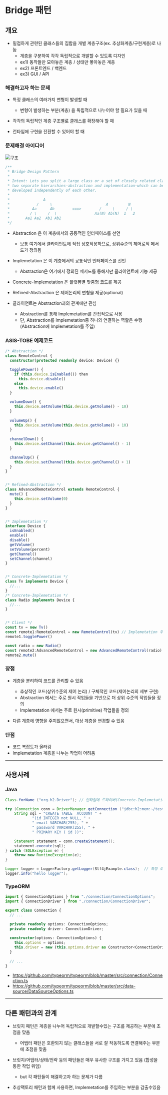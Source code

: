 # Bridge 패턴

## 개요

- 밀접하게 관련된 클래스들의 집합을 개별 계층구조(ex. 추상화계층/구현계층)로 나눔
  - 계층을 구분하여 각각 독립적으로 개발할 수 있도록 디자인
  - ex1) 동작들만 모아놓은 계층 / 상태만 뫃아놓은 계층
  - ex2) 프론트엔드 / 백엔드
  - ex3) GUI / API


### 해결하고자 하는 문제

- 특정 클래스의 여러가지 변형이 발생할 때
  - 변형이 발생하는 부분(계층) 을 독립적으로 나누어야 할 필요가 있을 때

- 각각의 독립적인 계층 구조별로 클래스를 확장해야 할 때

- 런타임에 구현을 전환할 수 있어야 할 때



### 문제해결 아이디어

![구조](./bridge3.png)

  ```typescript
  /**
   * Bridge Design Pattern
   *
   * Intent: Lets you split a large class or a set of closely related classes into
   * two separate hierarchies—abstraction and implementation—which can be
   * developed independently of each other.
   *
   *               A
   *            /     \                        A         N
   *          Aa      Ab        ===>        /     \     / \
   *         / \     /  \                 Aa(N) Ab(N)  1   2
   *       Aa1 Aa2  Ab1 Ab2
   */
  ```

- Abstraction 은 이 계층에서의 공통적인 인터페이스를 선언
  - 보통 여기에서 클라이언트에 직접 상호작용하므로, 상위수준의 제어로직 메서드가 정의됨

- Implemetation 은 이 계층에서의 공통적인 인터페이스를 선언
  - Abstraction은 여기에서 정의된 메서드를 통해서만 클라이언트에 기능 제공

- Concrete-Implemetation 은 플랫폼별 맞춤형 코드를 제공

- Refined-Abstraction 은 제어논리의 변형을 제공(optional)

- 클라이언트는 Abstraction과의 관계에만 관심
  - Abstraction를 통해 Implemetation를 간접적으로 사용
  - 단, Abstraction를 Implemetation중 하나와 연결하는 역할은 수행 (Abstraction에 Implemetation를 주입)



### ASIS-TOBE 예제코드
```typescript
/* Abstraction */
class RemoteControl {
  constructor(protected readonly device: Device) {}

  togglePower() {
    if (this.device.isEnabled()) then
      this.device.disable()
    else
      this.device.enable()
  }

  volumeDown() {
    this.device.setVolume(this.device.getVolume() - 10)
  }
  
  volumeUp() {
    this.device.setVolume(this.device.getVolume() + 10)
  }
  
  channelDown() {
    this.device.setChannel(this.device.getChannel() - 1)
  }

  channelUp() {
    this.device.setChannel(this.device.getChannel() + 1)
  }
}


/* Refined-Abstraction */
class AdvancedRemoteControl extends RemoteControl {
  mute() {
    this.device.setVolume(0)
  }
}


/* Implemetation */
interface Device {
  isEnabled()
  enable()
  disable()
  getVolume()
  setVolume(percent)
  getChannel()
  setChannel(channel)
}


/* Concrete-Implemetation */
class Tv implements Device {
  //...
}
/* Concrete-Implemetation */
class Radio implements Device {
  //...
}


/* Client */
const tv = new Tv()
const remote1:RemoteControl = new RemoteControl(tv) // Implemetation 주입
remote1.togglePower()

const radio = new Radio()
const remote2:AdvancedRemoteControl = new AdvancedRemoteControl(radio) // Implemetation 주입
remote2.mute()
```


### 장점
- 계층을 분리하여 코드를 관리할 수 있음
  - 추상적인 코드(상위수준의 제어 논리) / 구체적인 코드(제어논리의 세부 구현)
  - Abstraction 에서는 주로 원시 작업들을 기반으로 더 상위 수준의 작업들을 정의
  - Implemetation 에서는 주로 원시(primitive) 작업들을 정의

- 다른 계층에 영향을 주지않으면서, 대상 계층을 변경할 수 있음


### 단점
- 코드 복잡도가 올라감
- Implemetation 계층을 나누는 작업이 어려움


---
## 사용사례

### Java

```java
Class.forName ("org.h2.Driver"); // 런타임에 드라이버(Concrete-Implemetation)를 선택함

try (Connection conn = DriverManager.getConnection ("jdbc:h2:mem:~/test", "sa","")) {
    String sql = "CREATE TABLE  ACCOUNT " +
            "(id INTEGER not NULL, " +
            " email VARCHAR(255), " +
            " password VARCHAR(255), " +
            " PRIMARY KEY ( id ))";

    Statement statement = conn.createStatement();
    statement.execute(sql);
} catch (SQLException e) {
    throw new RuntimeException(e);
}
```

```java
Logger logger = LoggerFactory.getLogger(Slf4jExample.class);  // 특정 로거 구현체(Concrete-Implemetation)를 지정하여 Logger로 가져옴 (cf. Facade)
logger.info("hello logger");
```


### TypeORM

```typescript
import { ConnectionOptions } from "./connection/ConnectionOptions";
import { ConnectionDriver } from "./connection/ConnectionDriver";

export class Connection {
  // ...

  private readonly options: ConnectionOptions;
  private readonly driver: ConnectionDriver;
  
  constructor(options: ConnectionOptions) {
    this.options = options;
    this.driver = new (this.options.driver as Constructor<ConnectionDriver>)(this.options);
  }
  
  // ...
}
```
- https://github.com/typeorm/typeorm/blob/master/src/connection/Connection.ts
- https://github.com/typeorm/typeorm/blob/master/src/data-source/DataSourceOptions.ts



---
## 다른 패턴과의 관계
- 브릿지 패턴은 계층을 나누어 독립적으로 개발할수있는 구조를 제공하는 부분에 초점을 맞춤
  - 어탭터 패턴은 호환되지 않는 클래스들을 서로 잘 작동하도록 연결해주는 부분에 초점을 맞춤

- 브릿지/어댑터/상태/전략 등의 패턴들은 매우 유사한 구조를 가지고 있음 (합성을 통한 작업 위임)
  - but 각 패턴들이 해결하고자 하는 문제가 다름

- 추상팩토리 패턴과 함께 사용하면, Implemetation를 주입하는 부분을 감출수있음


